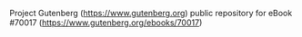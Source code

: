 Project Gutenberg (https://www.gutenberg.org) public repository for
eBook #70017 (https://www.gutenberg.org/ebooks/70017)
